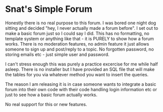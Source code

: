 # Snat's Simple Forum
Honestly there is no real purpose to this forum. I was bored one night dog sitting and decided "hey, I never actually made a forum before". I set out to make a basic forum just so I could say I did. This has no formatting, no template system or anything like that - it is PURELY to show how a forum works. There is no moderation features, no admin feature it just allows someone to sign up and post/reply to a topic. No forgotten password, no storing emails etc - just simple user and password.

I can't stress enough this was purely a practice excercise for me while half asleep. There is no installer but I have provided an SQL file that will make the tables for you via whatever method you want to insert the queries.

The reason I am releasing it is in case someone wants to integrate a basic forum into their own code with their code handling login information etc or just to see how a basic forum actually works. 

No real support for this or new features.
